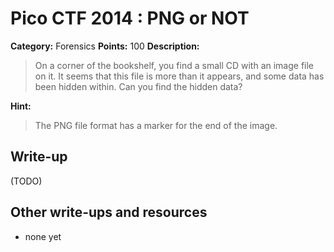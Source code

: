 # Pico CTF 2014 : PNG or NOT

**Category:** Forensics
**Points:** 100
**Description:**

>On a corner of the bookshelf, you find a small CD with an image file on it. It seems that this file is more than it appears, and some data has been hidden within. Can you find the hidden data?

**Hint:**
>The PNG file format has a marker for the end of the image.

## Write-up

(TODO)

## Other write-ups and resources

* none yet
